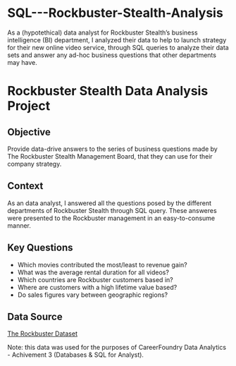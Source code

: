 # SQL---Rockbuster-Stealth-Analysis
As a (hypotethical) data analyst for Rockbuster Stealth’s business intelligence (BI) department, I analyzed their data to help to launch strategy for their new online video service, through SQL queries to analyze their data sets and answer any ad-hoc business questions that other departments may have.

# Rockbuster Stealth Data Analysis Project

## Objective
Provide data-drive answers to the series of business questions made by The Rockbuster Stealth Management Board, that they can use for their company strategy. 

## Context
As an data analyst, I answered all the questions posed by the different departments of Rockbuster Stealth through SQL query. These answeres were presented to the Rockbuster management in an easy-to-consume manner.

## Key Questions
* Which movies contributed the most/least to revenue gain?
* What was the average rental duration for all videos?
* Which countries are Rockbuster customers based in?
* Where are customers with a high lifetime value based?
* Do sales figures vary between geographic regions?
  
## Data Source
[The Rockbuster Dataset](http://www.postgresqltutorial.com/wp-content/uploads/2019/05/dvdrental.zip) 

Note: this data was used for the purposes of CareerFoundry Data Analytics - Achivement 3 (Databases & SQL for Analyst).
